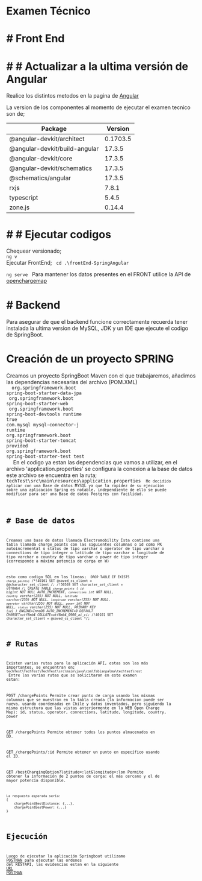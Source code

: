 # Examen Técnico
# # Front End
# # # Actualizar a la ultima versión de Angular
Realice los distintos metodos en la pagina de <a href="https://angular.io/">Angular</a>

La version de los componentes al momento de ejecutar el examen tecnico son de;
<table>
<thead>
<tr>
<th>Package</th>
<th>Version</th>
</tr>
<thead>
<tbody>
<tr>
<td>@angular-devkit/architect</td>
<td>0.1703.5</td>
</tr>
<tr>
<td>@angular-devkit/build-angular</td>
<td>17.3.5</td>
</tr>
<tr>
<td>@angular-devkit/core</td>
<td>17.3.5</td>
</tr>
<tr>
<td>@angular-devkit/schematics</td>
<td>17.3.5</td>
</tr>
<tr>
<td>@schematics/angular</td>
<td>17.3.5</td>
</tr>
<tr>
<td>rxjs</td>
<td>7.8.1</td>
</tr>
<tr>
<td>typescript</td>
<td>5.4.5</td>
</tr>
<tr>
<td>zone.js</td>
<td>0.14.4</td>
</tr>
</tbody>
</table>

# # # Ejecutar codigos
Chequear versionado;<br>
<code>ng v</code><br>
Ejecutar FrontEnd;
<code>
cd .\frontEnd-SpringAngular\
ng serve
</code>
Para mantener los datos presentes en el FRONT utilice la API de <a href="https://api.openchargemap.io/v3/poi/?output=json&countrycode=CL?key=5dc9be8d-6af7-43e0-822c-856923d71485">openchargemap</a>

# # Backend
Para asegurar de que el backend funcione correctamente recuerda tener instalada la ultima version de MySQL, JDK y un IDE que ejecute el codigo de SpringBoot.

# Creación de un proyecto SPRING
Creamos un proyecto SpringBoot Maven con el que trabajaremos, añadimos las dependencias necesarias del archivo (POM.XML)
<code>
	<dependencies>
		<dependency>
			<groupId>org.springframework.boot</groupId>
			<artifactId>spring-boot-starter-data-jpa</artifactId>
		</dependency>
		<dependency>
			<groupId>org.springframework.boot</groupId>
			<artifactId>spring-boot-starter-web</artifactId>
		</dependency>
		<dependency>
			<groupId>org.springframework.boot</groupId>
			<artifactId>spring-boot-devtools</artifactId>
			<scope>runtime</scope>
			<optional>true</optional>
		</dependency>
		<dependency>
			<groupId>com.mysql</groupId>
			<artifactId>mysql-connector-j</artifactId>
			<scope>runtime</scope>
		</dependency>
		<dependency>
			<groupId>org.springframework.boot</groupId>
			<artifactId>spring-boot-starter-tomcat</artifactId>
			<scope>provided</scope>
		</dependency>
		<dependency>
			<groupId>org.springframework.boot</groupId>
			<artifactId>spring-boot-starter-test</artifactId>
			<scope>test</scope>
		</dependency>
	</dependencies>
</code>
En el codigo ya estan las dependencias que vamos a utilizar, en el archivo 'application.properties' se configura la conexion a la base de datos
este archivo se encuentra en la ruta;
<code>
    techTest\src\main\resources\application.properties
<code>
He decidido aplicar con una Base de datos MYSQL ya que la rapidez de su ejecución sobre una aplicación Spring es notable, independiente de ello se puede modificar para ser una Base de datos Postgres con facilidad.

# # Base de datos

Creamos una base de datos llamada Electromobility
Esta contiene una tabla llamada charge_points con las siguientes columnas
o id como PK autoincremental
o status de tipo varchar
o operator de tipo varchar
o connections de tipo integer
o latitude de tipo varchar
o longitude de tipo varchar
o country de tipo varchar
o power de tipo integer (corresponde a máxima potencia de carga en W)

esto como codigo SQL en las lineas;
<code>
DROP TABLE IF EXISTS `charge_points`;
/*!40101 SET @saved_cs_client     = @@character_set_client */;
/*!50503 SET character_set_client = utf8mb4 */;
CREATE TABLE `charge_points` (
  `id` bigint NOT NULL AUTO_INCREMENT,
  `connections` int NOT NULL,
  `country` varchar(255) NOT NULL,
  `latitude` varchar(255) NOT NULL,
  `longitude` varchar(255) NOT NULL,
  `operator` varchar(255) NOT NULL,
  `power` int NOT NULL,
  `status` varchar(255) NOT NULL,
  PRIMARY KEY (`id`)
) ENGINE=InnoDB AUTO_INCREMENT=0 DEFAULT CHARSET=utf8mb4 COLLATE=utf8mb4_0900_ai_ci;
/*!40101 SET character_set_client = @saved_cs_client */;
</code>

# # Rutas
Existen varias rutas para la aplicación API, estas son las más importantes, se encuentran en;
<code>
    techTest\TechTest\TechTest\src\main\java\com\fabianpalma\techtest\rest
</code>
Entre las varias rutas que se solicitaron en este examen estan:

POST /chargePoints
    Permite crear punto de carga usando las mismas columnas que se muestran en la
    tabla creada (la información puede ser nueva, usando coordenadas en Chile y datos
    inventados, pero siguiendo la misma estructura que las vistas anteriormente en la
    WEB Open Charge Map):
        id, status, operator, connections, latitude, longitude, country, power

GET /chargePoints
    Permite obtener todos los puntos almacenados en BD.

GET /chargePoints/:id
    Permite obtener un punto en específico usando el ID.

GET /bestChargingOption?latitude=:lat&longitude=:lon
    Permite obtener la información de 2 puntos de carga: el más cercano y el de mayor
    potencia disponible.

    La respuesta esperada seria:
    {
        chargePointBestDistance: {...},
        chargePointBestPower: {...}
    }

# Ejecución

Luego de ejecutar la aplicación Springboot utilizamo <a href="https://web.postman.co/">POSTMAN</a> para ejecutar las ordenes del RESTAPI, las evidencias estan en la siguiente <a href="https://api.postman.com/collections/26808522-965a8c7a-364b-4e8c-a8d4-796e612ca5fe?access_key=PMAT-01HW6X4H6KVAFT68H1FMGJ72CZ">URL POSTMAN</a>
